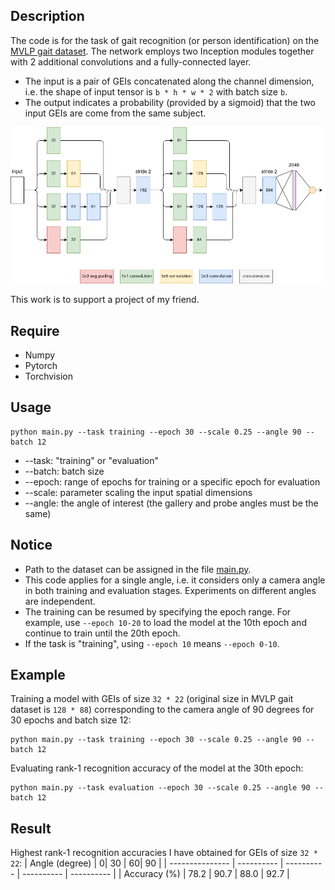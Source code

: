 ## Description
The code is for the task of gait recognition (or person identification) on the [MVLP gait dataset](http://www.am.sanken.osaka-u.ac.jp/BiometricDB/GaitMVLP.html). The network employs two Inception modules together with 2 additional convolutions and a fully-connected layer.
* The input is a pair of GEIs concatenated along the channel dimension, i.e. the shape of input tensor is `b * h * w * 2` with batch size `b`.
* The output indicates a probability (provided by a sigmoid) that the two input GEIs are come from the same subject.

![network](./network.png)

This work is to support a project of my friend.

## Require
* Numpy
* Pytorch
* Torchvision

## Usage
```
python main.py --task training --epoch 30 --scale 0.25 --angle 90 --batch 12
```
* --task: "training" or "evaluation"
* --batch: batch size
* --epoch: range of epochs for training or a specific epoch for evaluation
* --scale: parameter scaling the input spatial dimensions
* --angle: the angle of interest (the gallery and probe angles must be the same)

## Notice
* Path to the dataset can be assigned in the file [main.py](./main.py).
* This code applies for a single angle, i.e. it considers only a camera angle in both training and evaluation stages. Experiments on different angles are independent.
* The training can be resumed by specifying the epoch range. For example, use ```--epoch 10-20``` to load the model at the 10th epoch and continue to train until the 20th epoch.
* If the task is "training", using ```--epoch 10``` means ```--epoch 0-10```.

## Example
Training a model with GEIs of size `32 * 22` (original size in MVLP gait dataset is `128 * 88`) corresponding to the camera angle of 90 degrees for 30 epochs and batch size 12:
```
python main.py --task training --epoch 30 --scale 0.25 --angle 90 --batch 12
```
Evaluating rank-1 recognition accuracy of the model at the 30th epoch:
```
python main.py --task evaluation --epoch 30 --scale 0.25 --angle 90 --batch 12
```

## Result
Highest rank-1 recognition accuracies I have obtained for GEIs of size `32 * 22`:
| Angle (degree) | 0| 30 | 60| 90 |
| --------------- | ---------- | ---------- | ---------- | ---------- |
| Accuracy (%) |    78.2     | 90.7 | 88.0 | 92.7 |